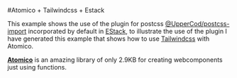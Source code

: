 #Atomico + Tailwindcss + Estack

This example shows the use of the plugin for postcss [@UpperCod/postcss-import](https://github.com/UpperCod/postcss-import) incorporated by default in [EStack](https://github.com/uppercod/estack), to illustrate the use of the plugin I have generated this example that shows how to use [Tailwindcss](https://tailwindcss.com/components/buttons) with Atomico.

[**Atomico**](https://github.com/atomicojs/atomico) is an amazing library of only 2.9KB for creating webcomponents just using functions.
